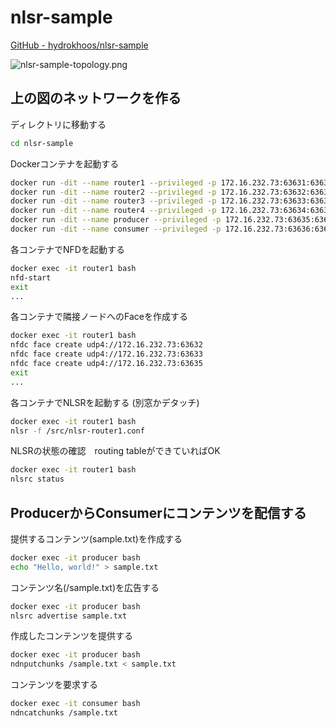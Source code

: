 # nlsr-sample

[GitHub - hydrokhoos/nlsr-sample](https://github.com/hydrokhoos/nlsr-sample)

![nlsr-sample-topology.png](nlsr-sample%20340934284b8d429d90d50d48d67414e5/nlsr-sample-topology.png)

## 上の図のネットワークを作る

ディレクトリに移動する

```bash
cd nlsr-sample
```

Dockerコンテナを起動する

```bash
docker run -dit --name router1 --privileged -p 172.16.232.73:63631:6363/udp -v $(pwd):/src/ hydrokhoos/ndn-all:arm
docker run -dit --name router2 --privileged -p 172.16.232.73:63632:6363/udp -v $(pwd):/src/ hydrokhoos/ndn-all:arm
docker run -dit --name router3 --privileged -p 172.16.232.73:63633:6363/udp -v $(pwd):/src/ hydrokhoos/ndn-all:arm
docker run -dit --name router4 --privileged -p 172.16.232.73:63634:6363/udp -v $(pwd):/src/ hydrokhoos/ndn-all:arm
docker run -dit --name producer --privileged -p 172.16.232.73:63635:6363/udp -v $(pwd):/src/ hydrokhoos/ndn-all:arm
docker run -dit --name consumer --privileged -p 172.16.232.73:63636:6363/udp -v $(pwd):/src/ hydrokhoos/ndn-all:arm
```

各コンテナでNFDを起動する

```bash
docker exec -it router1 bash
nfd-start
exit
...
```

各コンテナで隣接ノードへのFaceを作成する

```bash
docker exec -it router1 bash
nfdc face create udp4://172.16.232.73:63632
nfdc face create udp4://172.16.232.73:63633
nfdc face create udp4://172.16.232.73:63635
exit
...
```

各コンテナでNLSRを起動する (別窓かデタッチ)

```bash
docker exec -it router1 bash
nlsr -f /src/nlsr-router1.conf
```

NLSRの状態の確認　routing tableができていればOK

```bash
docker exec -it router1 bash
nlsrc status
```

## ProducerからConsumerにコンテンツを配信する

提供するコンテンツ(sample.txt)を作成する

```bash
docker exec -it producer bash
echo "Hello, world!" > sample.txt
```

コンテンツ名(/sample.txt)を広告する

```bash
docker exec -it producer bash
nlsrc advertise sample.txt
```

作成したコンテンツを提供する

```bash
docker exec -it producer bash
ndnputchunks /sample.txt < sample.txt
```

コンテンツを要求する

```bash
docker exec -it consumer bash
ndncatchunks /sample.txt
```
